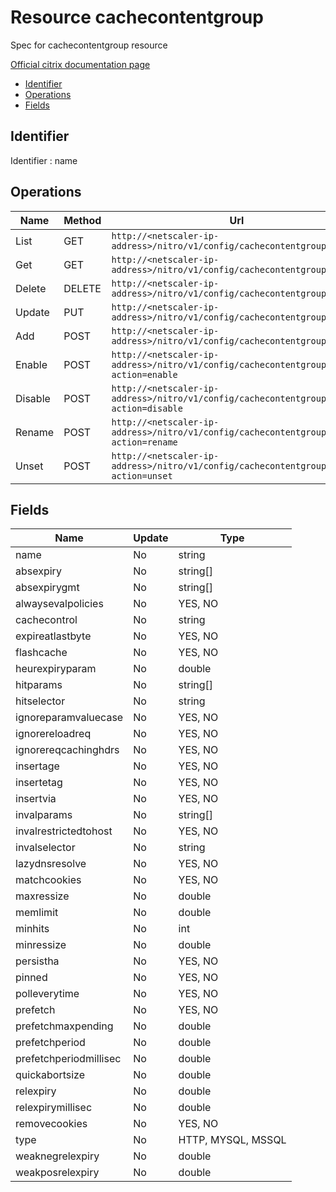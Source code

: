 # Resource cachecontentgroup

Spec for cachecontentgroup resource

[Official citrix documentation page](https://developer-docs.citrix.com/projects/netscaler-nitro-api/en/12.0/configuration/integrated-caching/cachecontentgroup/cachecontentgroup/)

- [Identifier](#identifier)
- [Operations](#operations)
- [Fields](#fields)

## Identifier

Identifier : name

## Operations

| Name | Method | Url |
|----|----|----|
| List | GET | `http://<netscaler-ip-address>/nitro/v1/config/cachecontentgroup` |
| Get | GET | `http://<netscaler-ip-address>/nitro/v1/config/cachecontentgroup/<name>` |
| Delete | DELETE | `http://<netscaler-ip-address>/nitro/v1/config/cachecontentgroup/<name>` |
| Update | PUT | `http://<netscaler-ip-address>/nitro/v1/config/cachecontentgroup` |
| Add | POST | `http://<netscaler-ip-address>/nitro/v1/config/cachecontentgroup` |
| Enable | POST | `http://<netscaler-ip-address>/nitro/v1/config/cachecontentgroup?action=enable` |
| Disable | POST | `http://<netscaler-ip-address>/nitro/v1/config/cachecontentgroup?action=disable` |
| Rename | POST | `http://<netscaler-ip-address>/nitro/v1/config/cachecontentgroup?action=rename` |
| Unset | POST | `http://<netscaler-ip-address>/nitro/v1/config/cachecontentgroup?action=unset` |

## Fields

| Name | Update | Type |
|----|----|----|
| name | No | string |
| absexpiry | No | string[] |
| absexpirygmt | No | string[] |
| alwaysevalpolicies | No | YES, NO |
| cachecontrol | No | string |
| expireatlastbyte | No | YES, NO |
| flashcache | No | YES, NO |
| heurexpiryparam | No | double |
| hitparams | No | string[] |
| hitselector | No | string |
| ignoreparamvaluecase | No | YES, NO |
| ignorereloadreq | No | YES, NO |
| ignorereqcachinghdrs | No | YES, NO |
| insertage | No | YES, NO |
| insertetag | No | YES, NO |
| insertvia | No | YES, NO |
| invalparams | No | string[] |
| invalrestrictedtohost | No | YES, NO |
| invalselector | No | string |
| lazydnsresolve | No | YES, NO |
| matchcookies | No | YES, NO |
| maxressize | No | double |
| memlimit | No | double |
| minhits | No | int |
| minressize | No | double |
| persistha | No | YES, NO |
| pinned | No | YES, NO |
| polleverytime | No | YES, NO |
| prefetch | No | YES, NO |
| prefetchmaxpending | No | double |
| prefetchperiod | No | double |
| prefetchperiodmillisec | No | double |
| quickabortsize | No | double |
| relexpiry | No | double |
| relexpirymillisec | No | double |
| removecookies | No | YES, NO |
| type | No | HTTP, MYSQL, MSSQL |
| weaknegrelexpiry | No | double |
| weakposrelexpiry | No | double |

